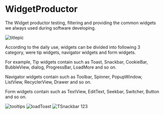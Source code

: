 # WidgetProductor

The Widget productor testing, filtering and providing the common widgets we always used during software developing.

![titlepic](https://ss0.baidu.com/6ONWsjip0QIZ8tyhnq/it/u=382394808,438871168&fm=173&app=25&f=JPEG?w=540&h=461&s=A5725885C0334796EF85387B0300C010)

According to the daily use, widgets can be divided into following 3 category, were tip widgets, navigator widgets and form widgets.

For example, Tip widgets contain such as Toast, Snackbar, CookieBar, BubbleView, dialog, ProgressBar, LoadMore and so on.

Navigator widgets contain such as Toolbar, Spinner, PopupWindow, ListView, RecyclerView, Drawer and so on.

Form widgets contain such as TextView, EditText, Seekbar, Switcher, Button and so on.

![tooltips](https://user-images.githubusercontent.com/99822/38155597-a5e9f4bc-3446-11e8-8db1-4dbd670584f5.gif)
![loadToast](https://camo.githubusercontent.com/96592555c77792a317564369f8ff53bafcba2a13/687474703a2f2f692e696d6775722e636f6d2f57776f784c4d752e676966)
![TSnackbar](https://raw.githubusercontent.com/AndreiD/TSnackBar/master/app/snackbar.gif)
123
